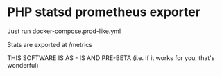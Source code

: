 PHP statsd prometheus exporter
=

Just run docker-compose.prod-like.yml

Stats are exported at /metrics

THIS SOFTWARE IS AS - IS AND PRE-BETA (i.e. if it works for you, that's wonderful)

